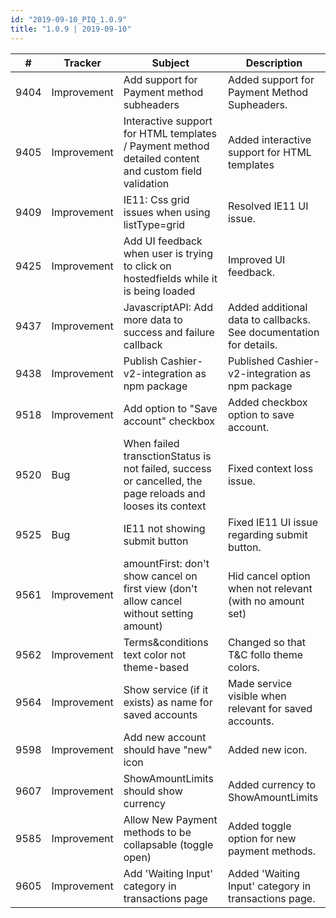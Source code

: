 ```yaml
--- 
id: "2019-09-10_PIQ_1.0.9"
title: "1.0.9 | 2019-09-10"
--- 
```



| #    | Tracker      | Subject                                                                                                       | Description                                                                                                                                                                                                                                                                                                                                                                                                                                                                                                                                                                                                                                                                                                                                                                                                                                                                                                                                                                                                                                                                                                                                                                                                                                                                                                                                                                                                                                                                                                              |
|------|--------------|---------------------------------------------------------------------------------------------------------------|--------------------------------------------------------------------------------------------------------------------------------------------------------------------------------------------------------------------------------------------------------------------------------------------------------------------------------------------------------------------------------------------------------------------------------------------------------------------------------------------------------------------------------------------------------------------------------------------------------------------------------------------------------------------------------------------------------------------------------------------------------------------------------------------------------------------------------------------------------------------------------------------------------------------------------------------------------------------------------------------------------------------------------------------------------------------------------------------------------------------------------------------------------------------------------------------------------------------------------------------------------------------------------------------------------------------------------------------------------------------------------------------------------------------------------------------------------------------------------------------------------------------------|
| 9404 | Improvement  | Add support for Payment method subheaders | Added support for Payment Method Supheaders.   |
| 9405 | Improvement  | Interactive support for HTML templates / Payment method detailed content and custom field validation | Added interactive support for HTML templates   |
| 9409 | Improvement  | IE11: Css grid issues when using listType=grid | Resolved IE11 UI issue.   |
| 9425 | Improvement  | Add UI feedback when user is trying to click on hostedfields while it is being loaded | Improved UI feedback.    |
| 9437 | Improvement  | JavascriptAPI: Add more data to success and failure callback | Added additional data to callbacks. See documentation for details.   |
| 9438 | Improvement  | Publish Cashier-v2-integration as npm package | Published Cashier-v2-integration as npm package    |
| 9518 | Improvement  | Add option to "Save account" checkbox | Added checkbox option to save account.    |
| 9520 | Bug          | When failed transctionStatus is not failed, success or cancelled, the page reloads and looses its context | Fixed context loss issue.    |
| 9525 | Bug          | IE11 not showing submit button | Fixed IE11 UI issue regarding submit button.   |
| 9561 | Improvement  | amountFirst: don't show cancel on first view (don't allow cancel without setting amount) | Hid cancel option when not relevant (with no amount set)   |
| 9562 | Improvement  | Terms&conditions text color not theme-based | Changed so that T&C follo theme colors.   |
| 9564 | Improvement  | Show service (if it exists) as name for saved accounts | Made service visible when relevant for saved accounts.    |
| 9598 | Improvement  | Add new account should have "new" icon | Added new icon.   |
| 9607 | Improvement  | ShowAmountLimits should show currency | Added currency to ShowAmountLimits    |
| 9585 | Improvement  | Allow New Payment methods to be collapsable (toggle open) | Added toggle option for new payment methods.   |
| 9605 | Improvement  | Add 'Waiting Input' category in transactions page | Added 'Waiting Input' category in transactions page.   |